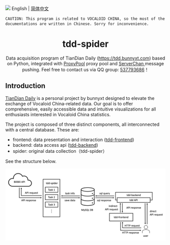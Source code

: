 <img src="https://gw.alipayobjects.com/zos/antfincdn/R8sN%24GNdh6/language.svg" width="18"> English | [简体中文](./README_zh-CN.md)

```
CAUTION: This program is related to VOCALOID CHINA, so the most of the documentations are written in Chinese. Sorry for inconvenience.
```

<h1 align="center">
<b>tdd-spider</b>
</h1>

<div align="center">
Data acquisition program of TianDian Daily (<a href="https://tdd.bunnyxt.com">https://tdd.bunnyxt.com</a>) based on Python, integrated with <a href="https://github.com/Python3WebSpider/ProxyPool">ProxyPool</a> proxy pool and <a href="http://sc.ftqq.com/3.version"> ServerChan </a> message pushing. Feel free to contact us via QQ group: <a href="https://jq.qq.com/?_wv=1027&k=588s7nw">537793686</a>！
</div>

## Introduction

[TianDian Daily](https://tdd.bunnyxt.com) is a personal project by bunnyxt designed to elevate the exchange of Vocaloid China-related data. Our goal is to offer comprehensive, easily accessible data and intuitive visualizations for all enthusiasts interested in Vocaloid China statistics.

The project is composed of three distinct components, all interconnected with a central database. These are:

- frontend: data presentation and interaction ([tdd-frontend](https://github.com/bunnyxt/tdd-frontend))
- backend: data access api ([tdd-backend](https://github.com/bunnyxt/tdd-backend))
- spider: original data collection（tdd-spider）

See the structure below.

![TianDian Daily structure](./tdd-structure.png 'TianDian Daily structure')
